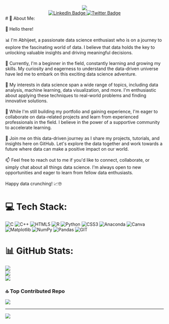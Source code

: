 
<div id="header" align="center">
  <img src="https://media.giphy.com/media/Ah0LjkcCzAF1VSxLBK/giphy.gif"/>
</div>
<div id="badges" align="center">
  <a href="https://www.linkedin.com/in/abhijeet-roy-104496240">
    <img src="https://img.shields.io/badge/LinkedIn-blue?style=for-the-badge&logo=linkedin&logoColor=white" alt="LinkedIn Badge"/>
  </a>
  <a href="">
    <img src="https://img.shields.io/badge/Twitter-blue?style=for-the-badge&logo=twitter&logoColor=white" alt="Twitter Badge"/>
  </a>
</div>
# 💫 About Me:<br><br>
<b></b>👋 Hello there!<br><br>📊 I'm Abhijeet, a passionate data science enthusiast who is on a journey to explore the fascinating world of data. I believe that data holds the key to unlocking valuable insights and driving meaningful decisions.<br><br>🌱 Currently, I'm a beginner in the field, constantly learning and growing my skills. My curiosity and eagerness to understand the data-driven universe have led me to embark on this exciting data science adventure.<br><br>🧪 My interests in data science span a wide range of topics, including data analysis, machine learning, data visualization, and more. I'm enthusiastic about applying these techniques to real-world problems and finding innovative solutions.<br><br>💼 While I'm still building my portfolio and gaining experience, I'm eager to collaborate on data-related projects and learn from experienced professionals in the field. I believe in the power of a supportive community to accelerate learning.<br><br>🚀 Join me on this data-driven journey as I share my projects, tutorials, and insights here on GitHub. Let's explore the data together and work towards a future where data can make a positive impact on our world.<br><br>📫 Feel free to reach out to me if you'd like to connect, collaborate, or simply chat about all things data science. I'm always open to new opportunities and eager to learn from fellow data enthusiasts.<?b><br><br>Happy data crunching! 📈🤓


# 💻 Tech Stack:
![C](https://img.shields.io/badge/c-%2300599C.svg?style=for-the-badge&logo=c&logoColor=white) ![C++](https://img.shields.io/badge/c++-%2300599C.svg?style=for-the-badge&logo=c%2B%2B&logoColor=white) ![HTML5](https://img.shields.io/badge/html5-%23E34F26.svg?style=for-the-badge&logo=html5&logoColor=white) ![R](https://img.shields.io/badge/r-%23276DC3.svg?style=for-the-badge&logo=r&logoColor=white) ![Python](https://img.shields.io/badge/python-3670A0?style=for-the-badge&logo=python&logoColor=ffdd54) ![CSS3](https://img.shields.io/badge/css3-%231572B6.svg?style=for-the-badge&logo=css3&logoColor=white) ![Anaconda](https://img.shields.io/badge/Anaconda-%2344A833.svg?style=for-the-badge&logo=anaconda&logoColor=white) ![Canva](https://img.shields.io/badge/Canva-%2300C4CC.svg?style=for-the-badge&logo=Canva&logoColor=white) ![Matplotlib](https://img.shields.io/badge/Matplotlib-%23ffffff.svg?style=for-the-badge&logo=Matplotlib&logoColor=black) ![NumPy](https://img.shields.io/badge/numpy-%23013243.svg?style=for-the-badge&logo=numpy&logoColor=white) ![Pandas](https://img.shields.io/badge/pandas-%23150458.svg?style=for-the-badge&logo=pandas&logoColor=white) ![GIT](https://img.shields.io/badge/Git-fc6d26?style=for-the-badge&logo=git&logoColor=white)
# 📊 GitHub Stats:
![](https://github-readme-stats.vercel.app/api?username=AbhijeetRoy2107&theme=dark&hide_border=false&include_all_commits=true&count_private=true)<br/>
![](https://github-readme-streak-stats.herokuapp.com/?user=AbhijeetRoy2107&theme=dark&hide_border=false)<br/>
![](https://github-readme-stats.vercel.app/api/top-langs/?username=AbhijeetRoy2107&theme=dark&hide_border=false&include_all_commits=true&count_private=true&layout=compact)

### 🔝 Top Contributed Repo
![](https://github-contributor-stats.vercel.app/api?username=AbhijeetRoy2107&limit=5&theme=dark&combine_all_yearly_contributions=true)

---
[![](https://visitcount.itsvg.in/api?id=AbhijeetRoy2107&icon=0&color=0)](https://visitcount.itsvg.in)

<!-- Proudly created with GPRM ( https://gprm.itsvg.in ) -->
